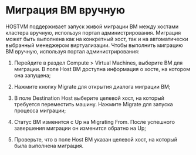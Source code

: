# Миграция ВМ вручную

HOSTVM поддерживает запуск живой миграции ВМ между хостами кластера вручную, используя портал администрирования. Миграция может быть выполнена как на конкретный хост, так и на автоматически выбранный менеджером виртуализации. Чтобы выполнить миграцию ВМ вручную, используя портал администрирования:

1. Перейдите в раздел Compute > Virtual Machines, выберите ВМ для миграции. В поле Host ВМ доступна информация о хосте, на котором она запущена;
2.  Нажмите кнопку Migrate для открытия диалога миграции ВМ;


3. В поле Destination Host выберите целевой хост, на который требуется переместить машину. Нажмите Migrate для запуска процесса миграции;
4. Статус ВМ изменится с Up на Migrating From. После успешного завершения миграции он изменится обратно на Up;
5. Проверьте, что в поле Host ВМ указан целевой хост, на который была выполнена миграция.

